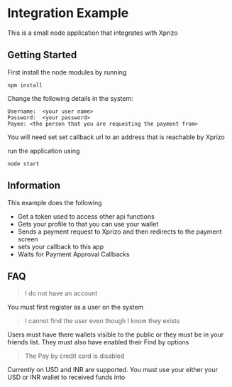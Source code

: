 # Integration Example

This is a small node application that integrates with Xprizo 

## Getting Started ##

First install the node modules by running  

	npm install


Change the following details in the system:

	Username:  <your user name>
	Password:  <your password>
	Payee: <the person that you are requesting the payment from>

You will need set set callback url to an address that is reachable by Xprizo

run the application using

	node start


## Information ##

This example does the following

- Get a token used to access other api functions
- Gets your profile to that you can use your wallet
- Sends a payment request to Xprizo and then redirects to the payment screen
- sets your callback to this app
- Waits for Payment Approval Callbacks


## FAQ ##



> I do not have an account

You must first register as a user on the system

> I cannot find the user even though I know they exists


Users must have there wallets visible to the public or they must be in your friends list.
They must also have enabled their Find by options


> The Pay by credit card is disabled

Currently on USD and INR are supported.
You must use your either your USD or INR wallet to received funds into 


 



